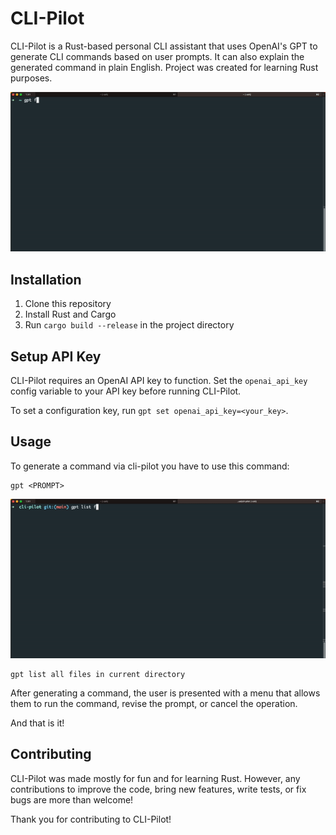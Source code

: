# CLI-Pilot
CLI-Pilot is a Rust-based personal CLI assistant that uses OpenAI's GPT to generate CLI commands based on user prompts. It can also explain the generated command in plain English. Project was created for learning Rust purposes.

<p align="center">
  <img src="https://raw.githubusercontent.com/Kukiezi/cli-pilot/main/assets/weather.gif" alt="animated" />
</p>

## Installation

1. Clone this repository
2. Install Rust and Cargo
3. Run `cargo build --release` in the project directory

## Setup API Key

CLI-Pilot requires an OpenAI API key to function. Set the `openai_api_key` config variable to your API key before running CLI-Pilot.

To set a configuration key, run `gpt set openai_api_key=<your_key>`.

## Usage

To generate a command via cli-pilot you have to use this command:
```
gpt <PROMPT>
```

<p align="start">
  <img src="https://raw.githubusercontent.com/Kukiezi/cli-pilot/main/assets/listfiels.gif" alt="animated" />
</p>

```
gpt list all files in current directory
```

After generating a command, the user is presented with a menu that allows them to run the command, revise the prompt, or cancel the operation.

And that is it!

## Contributing

CLI-Pilot was made mostly for fun and for learning Rust. However, any contributions to improve the code, bring new features, write tests, or fix bugs are more than welcome! 

Thank you for contributing to CLI-Pilot!
